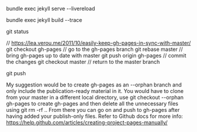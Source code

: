 
bundle exec jekyll serve --livereload

bundle exec jekyll build --trace



git status

// https://lea.verou.me/2011/10/easily-keep-gh-pages-in-sync-with-master/
git checkout gh-pages // go to the gh-pages branch
git rebase master // bring gh-pages up to date with master
git push origin gh-pages // commit the changes
git checkout master // return to the master branch

git push

My suggestion would be to create gh-pages as an --orphan branch and only include the publication-ready material in it. You would have to clone from your master in a different local directory, use git checkout --orphan gh-pages to create gh-pages and then delete all the unnecessary files using git rm -rf .. From there you can go on and push to gh-pages after having added your publish-only files. Refer to Github docs for more info:
https://help.github.com/articles/creating-project-pages-manually/